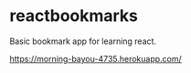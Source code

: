# reactbookmarks

Basic bookmark app for learning react.

https://morning-bayou-4735.herokuapp.com/
